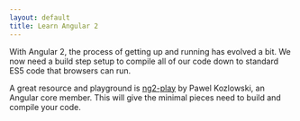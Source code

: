 ```yaml
---
layout: default
title: Learn Angular 2
---
```


With Angular 2, the process of getting up and running has evolved a bit. We now need a build step setup to compile all of our code down to standard ES5 code that browsers can run.

A great resource and playground is [ng2-play](https://github.com/pkozlowski-opensource/ng2-play) by Pawel Kozlowski, an Angular core member. This will give the minimal pieces need to build and compile your code.


